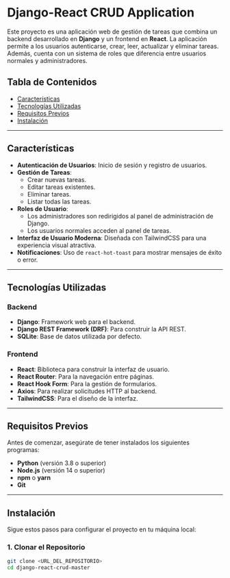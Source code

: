 # Django-React CRUD Application

Este proyecto es una aplicación web de gestión de tareas que combina un backend desarrollado en **Django** y un frontend en **React**. La aplicación permite a los usuarios autenticarse, crear, leer, actualizar y eliminar tareas. Además, cuenta con un sistema de roles que diferencia entre usuarios normales y administradores.

## Tabla de Contenidos

- [Características](#características)
- [Tecnologías Utilizadas](#tecnologías-utilizadas)
- [Requisitos Previos](#requisitos-previos)
- [Instalación](#instalación)
---

## Características

- **Autenticación de Usuarios**: Inicio de sesión y registro de usuarios.
- **Gestión de Tareas**:
  - Crear nuevas tareas.
  - Editar tareas existentes.
  - Eliminar tareas.
  - Listar todas las tareas.
- **Roles de Usuario**:
  - Los administradores son redirigidos al panel de administración de Django.
  - Los usuarios normales acceden al panel de tareas.
- **Interfaz de Usuario Moderna**: Diseñada con TailwindCSS para una experiencia visual atractiva.
- **Notificaciones**: Uso de `react-hot-toast` para mostrar mensajes de éxito o error.

---

## Tecnologías Utilizadas

### Backend
- **Django**: Framework web para el backend.
- **Django REST Framework (DRF)**: Para construir la API REST.
- **SQLite**: Base de datos utilizada por defecto.

### Frontend
- **React**: Biblioteca para construir la interfaz de usuario.
- **React Router**: Para la navegación entre páginas.
- **React Hook Form**: Para la gestión de formularios.
- **Axios**: Para realizar solicitudes HTTP al backend.
- **TailwindCSS**: Para el diseño de la interfaz.

---

## Requisitos Previos

Antes de comenzar, asegúrate de tener instalados los siguientes programas:

- **Python** (versión 3.8 o superior)
- **Node.js** (versión 14 o superior)
- **npm** o **yarn**
- **Git**

---

## Instalación

Sigue estos pasos para configurar el proyecto en tu máquina local:

### 1. Clonar el Repositorio
```bash
git clone <URL_DEL_REPOSITORIO>
cd django-react-crud-master
